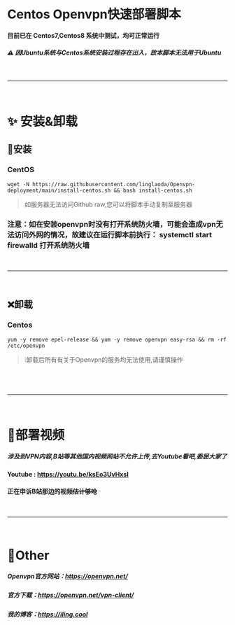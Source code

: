 # Centos Openvpn快速部署脚本
#### 目前已在 Centos7,Centos8 系统中测试，均可正常运行
##### ⚠ 因Ubuntu系统与Centos系统安装过程存在出入，故本脚本无法用于Ubuntu
</br>

***

</br>

# ✨ 安装&卸载
## 🔮安装
### CentOS
````
wget -N https://raw.githubusercontent.com/linglaoda/Openvpn-deployment/main/install-centos.sh && bash install-centos.sh
````

> 如服务器无法访问Github raw,您可以将脚本手动复制至服务器

### 注意：如在安装openvpn时没有打开系统防火墙，可能会造成vpn无法访问外网的情况，故建议在运行脚本前执行： systemctl start firewalld 打开系统防火墙
</br>

***

</br>

## ❌卸载
### Centos
````
yum -y remove epel-release && yum -y remove openvpn easy-rsa && rm -rf /etc/openvpn
````

> ❕卸载后所有有关于Openvpn的服务均无法使用,请谨慎操作
# 

</br>

***

</br>

# 🌠部署视频
##### 涉及到VPN内容,B站等其他国内视频网站不允许上传,去Youtube看吧,委屈大家了
#### Youtube : https://youtu.be/ksEo3UvHxsI
#### 正在申诉B站那边的视频~~估计够呛~~

</br>

***

</br>

# 🌌Other
##### Openvpn官方网站：https://openvpn.net/
##### 官方下载：https://openvpn.net/vpn-client/
##### 我的博客：https://iling.cool
